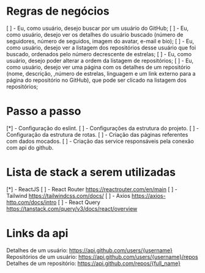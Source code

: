 # Regras de negócios

[ ] - Eu, como usuário, desejo buscar por um usuário do GitHub;
[ ] - Eu, como usuário, desejo ver os detalhes do usuário buscado (número de seguidores, número de seguidos, imagem do avatar, e-mail e bio);
[ ] - Eu, como usuário, desejo ver a listagem dos repositórios desse usuário que foi buscado, ordenados pelo número decrescente de estrelas;
[ ] - Eu, como usuário, desejo poder alterar a ordem da listagem de repositórios;
[ ] - Eu, como usuário, desejo ver uma página com os detalhes de um repositório (nome, descrição, ,número de estrelas, linguagem e um link externo para a página do repositório no GitHub), que pode ser clicado na listagem dos repositórios;

# Passo a passo

[*] - Configuração do eslint.
[ ] - Configurações da estrutura do projeto.
[ ] - Configuração da estrutura de rotas.
[ ] - Criação das páginas referentes com dados mocados.
[ ] - Criação das service responsáveis pela conexão com api do github.

# Lista de stack a serem utilizadas

[*] - ReactJS
[ ] - React Router https://reactrouter.com/en/main
[ ] - Tailwind https://tailwindcss.com/docs/
[ ] - Axios https://axios-http.com/docs/intro
[ ] - React Query https://tanstack.com/query/v3/docs/react/overview

# Links da api

Detalhes de um usuário: https://api.github.com/users/{username}
Repositórios de um usuário: https://api.github.com/users/{username}/repos
Detalhes de um repositório: https://api.github.com/repos/{full_name}

